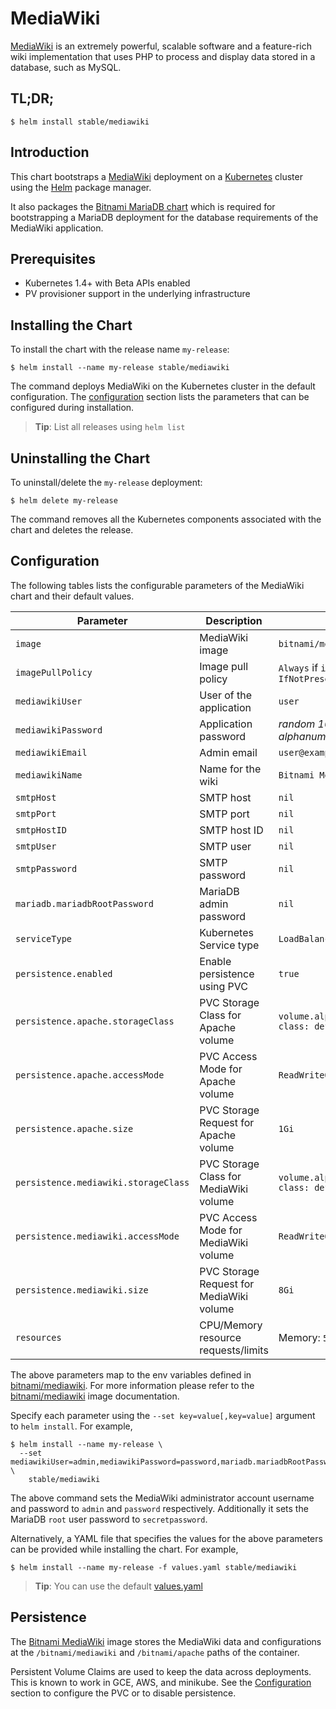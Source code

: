 # MediaWiki

[MediaWiki](https://www.mediawiki.org) is an extremely powerful, scalable software and a feature-rich wiki implementation that uses PHP to process and display data stored in a database, such as MySQL.

## TL;DR;

```console
$ helm install stable/mediawiki
```

## Introduction

This chart bootstraps a [MediaWiki](https://github.com/bitnami/bitnami-docker-mediawiki) deployment on a [Kubernetes](http://kubernetes.io) cluster using the [Helm](https://helm.sh) package manager.

It also packages the [Bitnami MariaDB chart](https://github.com/kubernetes/charts/tree/master/stable/mariadb) which is required for bootstrapping a MariaDB deployment for the database requirements of the MediaWiki application.

## Prerequisites

- Kubernetes 1.4+ with Beta APIs enabled
- PV provisioner support in the underlying infrastructure

## Installing the Chart

To install the chart with the release name `my-release`:

```console
$ helm install --name my-release stable/mediawiki
```

The command deploys MediaWiki on the Kubernetes cluster in the default configuration. The [configuration](#configuration) section lists the parameters that can be configured during installation.

> **Tip**: List all releases using `helm list`

## Uninstalling the Chart

To uninstall/delete the `my-release` deployment:

```console
$ helm delete my-release
```

The command removes all the Kubernetes components associated with the chart and deletes the release.

## Configuration

The following tables lists the configurable parameters of the MediaWiki chart and their default values.

| Parameter                              | Description                                | Default                                                   |
| -------------------------------------- | ------------------------------------------ | --------------------------------------------------------- |
| `image`                                | MediaWiki image                            | `bitnami/mediawiki:{VERSION}`                             |
| `imagePullPolicy`                      | Image pull policy                          | `Always` if `imageTag` is `latest`, else `IfNotPresent`   |
| `mediawikiUser`                        | User of the application                    | `user`                                                    |
| `mediawikiPassword`                    | Application password                       | _random 10 character long alphanumeric string_            |
| `mediawikiEmail`                       | Admin email                                | `user@example.com`                                        |
| `mediawikiName`                        | Name for the wiki                          | `Bitnami MediaWiki`                                       |
| `smtpHost`                             | SMTP host                                  | `nil`                                                     |
| `smtpPort`                             | SMTP port                                  | `nil`                                                     |
| `smtpHostID`                           | SMTP host ID                               | `nil`                                                     |
| `smtpUser`                             | SMTP user                                  | `nil`                                                     |
| `smtpPassword`                         | SMTP password                              | `nil`                                                     |
| `mariadb.mariadbRootPassword`          | MariaDB admin password                     | `nil`                                                     |
| `serviceType`                          | Kubernetes Service type                    | `LoadBalancer`                                            |
| `persistence.enabled`                  | Enable persistence using PVC               | `true`                                                    |
| `persistence.apache.storageClass`      | PVC Storage Class for Apache volume        | `volume.alpha.kubernetes.io/storage-class: default`       |
| `persistence.apache.accessMode`        | PVC Access Mode for Apache volume          | `ReadWriteOnce`                                           |
| `persistence.apache.size`              | PVC Storage Request for Apache volume      | `1Gi`                                                     |
| `persistence.mediawiki.storageClass`   | PVC Storage Class for MediaWiki volume     | `volume.alpha.kubernetes.io/storage-class: default`       |
| `persistence.mediawiki.accessMode`     | PVC Access Mode for MediaWiki volume       | `ReadWriteOnce`                                           |
| `persistence.mediawiki.size`           | PVC Storage Request for MediaWiki volume   | `8Gi`                                                     |
| `resources`                            | CPU/Memory resource requests/limits        | Memory: `512Mi`, CPU: `300m`                              |

The above parameters map to the env variables defined in [bitnami/mediawiki](http://github.com/bitnami/bitnami-docker-mediawiki). For more information please refer to the [bitnami/mediawiki](http://github.com/bitnami/bitnami-docker-mediawiki) image documentation.

Specify each parameter using the `--set key=value[,key=value]` argument to `helm install`. For example,

```console
$ helm install --name my-release \
  --set mediawikiUser=admin,mediawikiPassword=password,mariadb.mariadbRootPassword=secretpassword \
    stable/mediawiki
```

The above command sets the MediaWiki administrator account username and password to `admin` and `password` respectively. Additionally it sets the MariaDB `root` user password to `secretpassword`.

Alternatively, a YAML file that specifies the values for the above parameters can be provided while installing the chart. For example,

```console
$ helm install --name my-release -f values.yaml stable/mediawiki
```

> **Tip**: You can use the default [values.yaml](values.yaml)

## Persistence

The [Bitnami MediaWiki](https://github.com/bitnami/bitnami-docker-mediawiki) image stores the MediaWiki data and configurations at the `/bitnami/mediawiki` and `/bitnami/apache` paths of the container.

Persistent Volume Claims are used to keep the data across deployments. This is known to work in GCE, AWS, and minikube.
See the [Configuration](#configuration) section to configure the PVC or to disable persistence.

